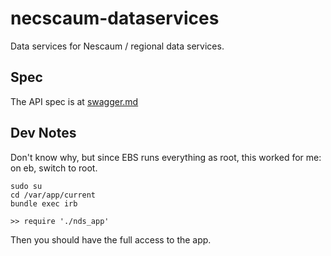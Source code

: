 # necscaum-dataservices
Data services for Nescaum / regional data services.

## Spec
The API spec is at [swagger.md](./doc/swagger.md)

## Dev Notes


Don't know why, but since EBS runs everything as root, this worked for me:
on eb, switch to root.
```
sudo su
cd /var/app/current
bundle exec irb

>> require './nds_app'
```

Then you should have the full access to the app.
